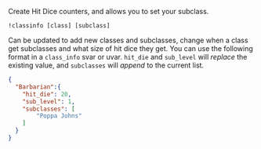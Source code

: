 Create Hit Dice counters, and allows you to set your subclass.

`!classinfo [class] [subclass]`

Can be updated to add new classes and subclasses, change when a class get subclasses and what size of hit dice they get. You can use the following format in a `class_info` svar or uvar. `hit_die` and `sub_level` will _replace_ the existing value, and `subclasses` will _append_ to the current list.

```json
{
  "Barbarian":{
    "hit_die": 20,
    "sub_level": 1,
    "subclasses": [
        "Poppa Johns"
    ]
  }
}
```